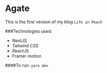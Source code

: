 # Agate

This is the first version of my blog `Life in Peach`

###Technologies used:

- NextJS
- Tailwind CSS
- ReactJS
- Framer motion

####To run:
`yarn dev`
